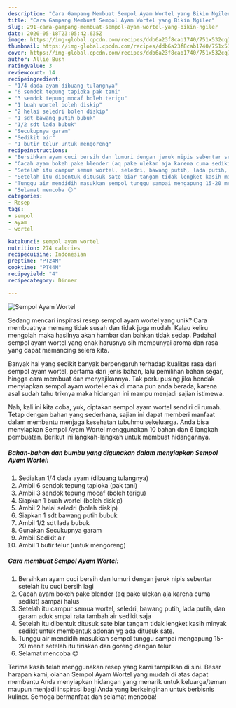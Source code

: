 ```yaml
---
description: "Cara Gampang Membuat Sempol Ayam Wortel yang Bikin Ngiler"
title: "Cara Gampang Membuat Sempol Ayam Wortel yang Bikin Ngiler"
slug: 291-cara-gampang-membuat-sempol-ayam-wortel-yang-bikin-ngiler
date: 2020-05-18T23:05:42.635Z
image: https://img-global.cpcdn.com/recipes/ddb6a23f8cab1740/751x532cq70/sempol-ayam-wortel-foto-resep-utama.jpg
thumbnail: https://img-global.cpcdn.com/recipes/ddb6a23f8cab1740/751x532cq70/sempol-ayam-wortel-foto-resep-utama.jpg
cover: https://img-global.cpcdn.com/recipes/ddb6a23f8cab1740/751x532cq70/sempol-ayam-wortel-foto-resep-utama.jpg
author: Allie Bush
ratingvalue: 3
reviewcount: 14
recipeingredient:
- "1/4 dada ayam dibuang tulangnya"
- "6 sendok tepung tapioka pak tani"
- "3 sendok tepung mocaf boleh terigu"
- "1 buah wortel boleh diskip"
- "2 helai seledri boleh diskip"
- "1 sdt bawang putih bubuk"
- "1/2 sdt lada bubuk"
- "Secukupnya garam"
- "Sedikit air"
- "1 butir telur untuk mengoreng"
recipeinstructions:
- "Bersihkan ayam cuci bersih dan lumuri dengan jeruk nipis sebentar setelah itu cuci bersih lagi"
- "Cacah ayam bokeh pake blender (aq pake ulekan aja karena cuma sedikit) sampai halus"
- "Setelah itu campur semua wortel, seledri, bawang putih, lada putih, dan garam aduk smpai rata tambah air sedikit saja"
- "Setelah itu dibentuk ditusuk sate biar tangam tidak lengket kasih minyak sedikit untuk membentuk adonan yg ada ditusuk sate."
- "Tunggu air mendidih masukkan sempol tunggu sampai mengapung 15-20 menit setelah itu tiriskan dan goreng dengan telur"
- "Selamat mencoba 😊"
categories:
- Resep
tags:
- sempol
- ayam
- wortel

katakunci: sempol ayam wortel 
nutrition: 274 calories
recipecuisine: Indonesian
preptime: "PT24M"
cooktime: "PT44M"
recipeyield: "4"
recipecategory: Dinner

---
```



![Sempol Ayam Wortel](https://img-global.cpcdn.com/recipes/ddb6a23f8cab1740/751x532cq70/sempol-ayam-wortel-foto-resep-utama.jpg)

Sedang mencari inspirasi resep sempol ayam wortel yang unik? Cara membuatnya memang tidak susah dan tidak juga mudah. Kalau keliru mengolah maka hasilnya akan hambar dan bahkan tidak sedap. Padahal sempol ayam wortel yang enak harusnya sih mempunyai aroma dan rasa yang dapat memancing selera kita.

Banyak hal yang sedikit banyak berpengaruh terhadap kualitas rasa dari sempol ayam wortel, pertama dari jenis bahan, lalu pemilihan bahan segar, hingga cara membuat dan menyajikannya. Tak perlu pusing jika hendak menyiapkan sempol ayam wortel enak di mana pun anda berada, karena asal sudah tahu triknya maka hidangan ini mampu menjadi sajian istimewa.




Nah, kali ini kita coba, yuk, ciptakan sempol ayam wortel sendiri di rumah. Tetap dengan bahan yang sederhana, sajian ini dapat memberi manfaat dalam membantu menjaga kesehatan tubuhmu sekeluarga. Anda bisa menyiapkan Sempol Ayam Wortel menggunakan 10 bahan dan 6 langkah pembuatan. Berikut ini langkah-langkah untuk membuat hidangannya.

<!--inarticleads1-->

##### Bahan-bahan dan bumbu yang digunakan dalam menyiapkan Sempol Ayam Wortel:

1. Sediakan 1/4 dada ayam (dibuang tulangnya)
1. Ambil 6 sendok tepung tapioka (pak tani)
1. Ambil 3 sendok tepung mocaf (boleh terigu)
1. Siapkan 1 buah wortel (boleh diskip)
1. Ambil 2 helai seledri (boleh diskip)
1. Siapkan 1 sdt bawang putih bubuk
1. Ambil 1/2 sdt lada bubuk
1. Gunakan Secukupnya garam
1. Ambil Sedikit air
1. Ambil 1 butir telur (untuk mengoreng)




<!--inarticleads2-->

##### Cara membuat Sempol Ayam Wortel:

1. Bersihkan ayam cuci bersih dan lumuri dengan jeruk nipis sebentar setelah itu cuci bersih lagi
1. Cacah ayam bokeh pake blender (aq pake ulekan aja karena cuma sedikit) sampai halus
1. Setelah itu campur semua wortel, seledri, bawang putih, lada putih, dan garam aduk smpai rata tambah air sedikit saja
1. Setelah itu dibentuk ditusuk sate biar tangam tidak lengket kasih minyak sedikit untuk membentuk adonan yg ada ditusuk sate.
1. Tunggu air mendidih masukkan sempol tunggu sampai mengapung 15-20 menit setelah itu tiriskan dan goreng dengan telur
1. Selamat mencoba 😊




Terima kasih telah menggunakan resep yang kami tampilkan di sini. Besar harapan kami, olahan Sempol Ayam Wortel yang mudah di atas dapat membantu Anda menyiapkan hidangan yang menarik untuk keluarga/teman maupun menjadi inspirasi bagi Anda yang berkeinginan untuk berbisnis kuliner. Semoga bermanfaat dan selamat mencoba!
